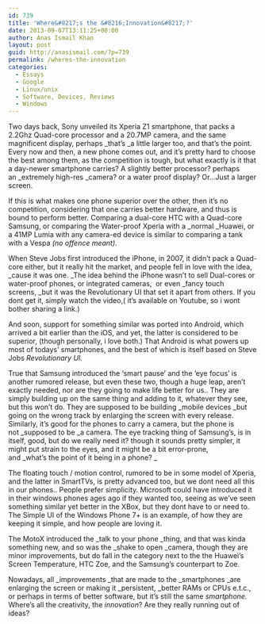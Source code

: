 ```yaml
---
id: 739
title: 'Where&#8217;s the &#8216;Innovation&#8217;?'
date: 2013-09-07T13:11:25+00:00
author: Anas Ismail Khan
layout: post
guid: http://anasismail.com/?p=739
permalink: /wheres-the-innovation
categories:
  - Essays
  - Google
  - Linux/unix
  - Software, Devices, Reviews
  - Windows
---
```

Two days back, Sony unveiled its Xperia Z1 smartphone, that packs a 2.2Ghz Quad-core processor and a 20.7MP camera, and the same magnificent display, perhaps _that&#8217;s _a little larger too, and that&#8217;s the point. Every now and then, a new phone comes out, and it&#8217;s pretty hard to choose the best among them, as the competition is tough, but what exactly is it that a day-newer smartphone carries? A slightly better processor? perhaps an _extremely high-res _camera? or a water proof display? Or&#8230;Just a larger screen.

If this is what makes one phone superior over the other, then it&#8217;s no competition, considering that one carries better hardware, and thus is bound to perform better. Comparing a dual-core HTC with a Quad-core Samsung, or comparing the Water-proof Xperia with a _normal _Huawei, or a 41MP Lumia with any camera-ed device is similar to comparing a tank with a Vespa _(no offence meant)_.

When Steve Jobs first introduced the iPhone, in 2007, it didn&#8217;t pack a Quad-core either, but it really hit the market, and people fell in love with the idea, _cause it was one. _The idea behind the iPhone wasn&#8217;t to sell Dual-cores or water-proof phones, or integrated cameras,  or even _fancy touch screens, _but it was the Revolutionary UI that set it apart from others. If you dont get it, simply watch the video,( it&#8217;s available on Youtube, so i wont bother sharing a link.)

And soon, support for something similar was ported into Android, which arrived a bit earlier than the iOS, and yet, the latter is considered to be superior, (though personally, i love both.) That Android is what powers up most of todays&#8217; smartphones, and the best of which is itself based on Steve Jobs _Revolutionary UI._

True that Samsung introduced the &#8216;smart pause&#8217; and the &#8216;eye focus&#8217; is another rumored release, but even these two, though a huge leap, aren&#8217;t exactly needed, nor are they going to make life better for us.. They are simply building up on the same thing and adding to it, whatever they see, but this won&#8217;t do. They are supposed to be building _mobile devices _but going on the wrong track by enlarging the screen with every release. Similarly, it&#8217;s good for the phones to carry a camera, but the phone is not _supposed to be _a camera. The eye tracking thing of Samsung&#8217;s, is in itself, good, but do we really need it? though it sounds pretty simpler, it might put strain to the eyes, and it might be a bit error-prone, and _what&#8217;s the point of it being in a phone? _

The floating touch / motion control, rumored to be in some model of Xperia, and the latter in SmartTVs, is pretty advanced too, but we dont need all this in our phones.. People prefer simplicity. Microsoft could have introduced it in their windows phones ages ago if they wanted too, seeing as we&#8217;ve seen something similar yet better in the XBox, but they dont have to or need to. The Simple UI of the Windows Phone 7+ is an example, of how they are keeping it simple, and how people are loving it.

The MotoX introduced the _talk to your phone _thing, and that was kinda something new, and so was the _shake to open _camera, though they are minor improvements, but do fall in the category next to the the Huawei&#8217;s Screen Temperature, HTC Zoe, and the Samsung&#8217;s counterpart to Zoe.

Nowadays, all _improvements _that are made to the _smartphones _are enlarging the screen or making it _persistent, _better RAMs or CPUs e.t.c., or perhaps in terms of better software, but it&#8217;s still the same _smartphone._ Where&#8217;s all the creativity, the _innovation_? Are they really running out of ideas?